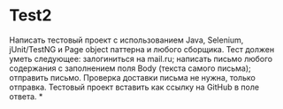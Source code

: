 # Test2
Написать тестовый проект с использованием Java, Selenium, jUnit/TestNG и Page object паттерна и любого сборщика. 
Тест должен уметь следующее: залогиниться на mail.ru; написать письмо любого содержания c заполнением поля Body 
(текста самого письма); отправить письмо. Проверка доставки письма не нужна, только отправка.
Тестовый проект вставить как ссылку на GitHub в поле ответа. *
